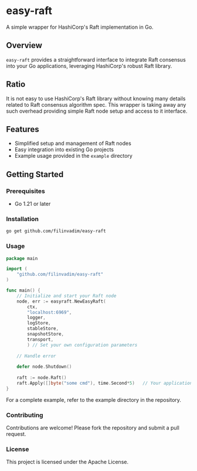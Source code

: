 # easy-raft

A simple wrapper for HashiCorp's Raft implementation in Go.

## Overview

`easy-raft` provides a straightforward interface to integrate Raft consensus into your Go applications, leveraging HashiCorp's robust Raft library.

## Ratio

It is not easy to use HashiCorp's Raft library without knowing many details related to Raft consensus
algorithm spec. This wrapper is taking away any such overhead providing simple Raft node setup
and access to it interface.

## Features

- Simplified setup and management of Raft nodes
- Easy integration into existing Go projects
- Example usage provided in the `example` directory

## Getting Started

### Prerequisites

- Go 1.21 or later

### Installation

```sh
go get github.com/filinvadim/easy-raft
```

### Usage

```go
package main

import (
	"github.com/filinvadim/easy-raft"
)

func main() {
    // Initialize and start your Raft node
    node, err := easyraft.NewEasyRaft(
        ctx,
        "localhost:6969",
        logger,
        logStore,
        stableStore,
        snapshotStore,
        transport,
        ) // Set your own configuration parameters 
    
    // Handle error
    
    defer node.Shutdown()
    
    raft := node.Raft()
    raft.Apply([]byte("some cmd"), time.Second*5) 	// Your application logic here
}

```

For a complete example, refer to the example directory in the repository.

### Contributing

Contributions are welcome! Please fork the repository and submit a pull request.

### License

This project is licensed under the Apache License.

